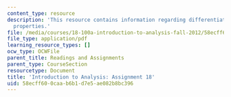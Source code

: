 ```yaml
---
content_type: resource
description: 'This resource contains information regarding differentiation: local
  properties.'
file: /media/courses/18-100a-introduction-to-analysis-fall-2012/58ecff600caab6b1d7e5ae082b8bc396_MIT18_100AF12_Assign_18.pdf
file_type: application/pdf
learning_resource_types: []
ocw_type: OCWFile
parent_title: Readings and Assignments
parent_type: CourseSection
resourcetype: Document
title: 'Introduction to Analysis: Assignment 18'
uid: 58ecff60-0caa-b6b1-d7e5-ae082b8bc396
---
```

